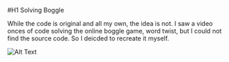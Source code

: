 #H1 Solving Boggle

While the code is original and all my own, the idea is not. I saw a video onces of code solving the online boggle game, word twist, but I could not find the source code. So I deicded to recreate it myself.

![Alt Text](https://github.com/corykacal/Boggle-Solver/blob/master/example.gif?raw=true)
